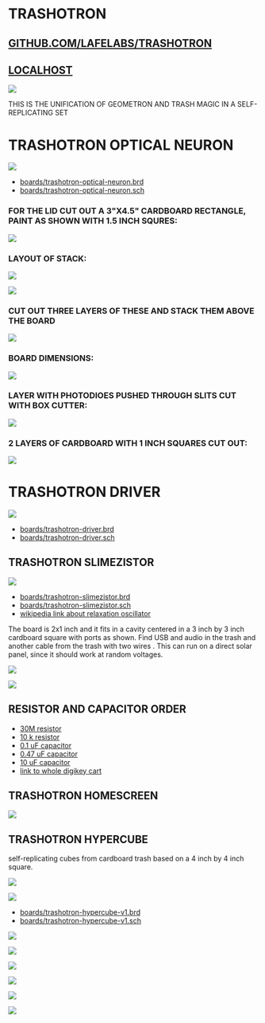 # TRASHOTRON

## [GITHUB.COM/LAFELABS/TRASHOTRON](https://github.com/lafelabs/trashotron)

## [LOCALHOST](http://localhost/)

![](https://raw.githubusercontent.com/LafeLabs/trashotron/main/trashmagic/trashotron-banner.svg)

THIS IS THE UNIFICATION OF GEOMETRON AND TRASH MAGIC IN A SELF-REPLICATING SET

# TRASHOTRON OPTICAL NEURON

![](https://raw.githubusercontent.com/LafeLabs/trashotron/main/trashmagic/trashotron-optical-neuron.png)

 - [boards/trashotron-optical-neuron.brd](boards/trashotron-optical-neuron.brd)
 - [boards/trashotron-optical-neuron.sch](boards/trashotron-optical-neuron.sch) 

### FOR THE LID CUT OUT A 3"X4.5" CARDBOARD RECTANGLE, PAINT AS SHOWN  WITH 1.5 INCH SQURES:

![](https://raw.githubusercontent.com/LafeLabs/trashotron/main/trashmagic/optical-neuron-lid.svg)

### LAYOUT OF STACK:

![](https://raw.githubusercontent.com/LafeLabs/trashotron/main/trashmagic/neuron-top-layout.svg)


![](https://raw.githubusercontent.com/LafeLabs/trashotron/main/trashmagic/neuron-boxes.svg)

### CUT OUT THREE LAYERS OF THESE AND STACK THEM ABOVE THE BOARD 

![](https://raw.githubusercontent.com/LafeLabs/trashotron/main/trashmagic/neuron-board-cutout.svg)

### BOARD DIMENSIONS:

![](https://raw.githubusercontent.com/LafeLabs/trashotron/main/trashmagic/neuron-board-dimensions.svg)

### LAYER WITH PHOTODIOES PUSHED THROUGH SLITS CUT WITH BOX CUTTER:

![](https://raw.githubusercontent.com/LafeLabs/trashotron/main/trashmagic/photodiode-cutouts.svg)

### 2 LAYERS OF CARDBOARD WITH 1 INCH SQUARES CUT OUT:

![](https://raw.githubusercontent.com/LafeLabs/trashotron/main/trashmagic/optical-cavities-cutout-oneinch.svg)



# TRASHOTRON DRIVER

![](https://raw.githubusercontent.com/LafeLabs/trashotron/main/trashmagic/trashotron-driver.png)

 - [boards/trashotron-driver.brd](boards/trashotron-driver.brd)
 - [boards/trashotron-driver.sch](boards/trashotron-driver.sch) 

## TRASHOTRON SLIMEZISTOR

![](https://raw.githubusercontent.com/LafeLabs/trashotron/main/trashmagic/trashotron-slimezistor.png)

 - [boards/trashotron-slimezistor.brd](boards/trashotron-slimezistor.brd)
 - [boards/trashotron-slimezistor.sch](boards/trashotron-slimezistor.sch) 
 - [wikipedia link about relaxation oscillator](https://en.wikipedia.org/wiki/Relaxation_oscillator)

The board is 2x1 inch and it fits in a cavity centered in a 3 inch by 3 inch cardboard square with ports as shown.  Find USB and audio in the trash and another cable from the trash with two wires .  This can run on a direct solar panel, since it should work at random voltages.    

![](https://raw.githubusercontent.com/LafeLabs/trashotron/main/trashmagic/slimezistor-lid.svg)


![](https://raw.githubusercontent.com/LafeLabs/trashotron/main/trashmagic/slimezistor-cutout-4inch.svg)


## RESISTOR AND CAPACITOR ORDER

 - [30M resistor](https://www.digikey.com/en/products/detail/yageo/HHV-25FR-52-30M/2813033)
 - [10 k resistor](https://www.digikey.com/en/products/detail/stackpole-electronics-inc/CF18JT10K0/1741566)
 - [0.1 uF capacitor](https://www.digikey.com/en/products/detail/kyocera-avx/SR211C104KARTR1/3066560)
 - [0.47 uF capacitor](https://www.digikey.com/en/products/detail/kyocera-avx/SR215E474MAR/1836459)
 - [10 uF capacitor](https://www.digikey.com/en/products/detail/kemet/C322C106K3R5TA/6562379)
 - [link to whole digikey cart](https://www.digikey.com/short/1j5d058v)
 
## TRASHOTRON HOMESCREEN

![](https://raw.githubusercontent.com/LafeLabs/trashotron/main/trashmagic/trashotron-homescreen.png)

## TRASHOTRON HYPERCUBE

self-replicating cubes from cardboard trash based on a 4 inch by 4 inch square.

![](https://raw.githubusercontent.com/LafeLabs/trashotron/main/trashmagic/trashotron-hypercube.png)

![](https://raw.githubusercontent.com/LafeLabs/trashotron/main/trashmagic/trashotron-hypercube.svg)

 - [boards/trashotron-hypercube-v1.brd](boards/trashotron-hypercube.brd)
 - [boards/trashotron-hypercube-v1.sch](boards/trashotron-hypercube.sch) 

![](https://raw.githubusercontent.com/LafeLabs/hypercube/main/symbolfeed/side.svg)

![](https://raw.githubusercontent.com/LafeLabs/hypercube/main/symbolfeed/bottom.svg)

![](https://raw.githubusercontent.com/LafeLabs/hypercube/main/uploadimages/cardboardside.jpg)

![](https://raw.githubusercontent.com/LafeLabs/hypercube/main/uploadimages/cardboardbottom.jpg)

![](https://raw.githubusercontent.com/LafeLabs/hypercube/main/uploadimages/cardboardcorner.jpg)

![](https://raw.githubusercontent.com/LafeLabs/hypercube/main/uploadimages/touchgrass.jpg)

